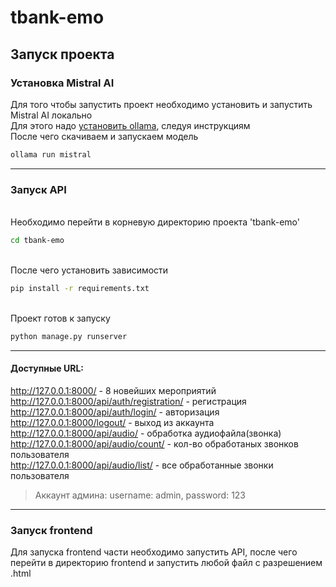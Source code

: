 # tbank-emo  
## Запуск проекта  
### Установка Mistral AI
Для того чтобы запустить проект необходимо установить и запустить Mistral AI локально\
Для этого надо [установить ollama](https://ollama.com/download), следуя инструкциям\
После чего скачиваем и запускаем модель
```bash
ollama run mistral
```
***
### Запуск API
\
Необходимо перейти в корневую директорию проекта 'tbank-emo'
```bash
cd tbank-emo
```
\
После чего установить зависимости
```bash
pip install -r requirements.txt
```
\
Проект готов к запуску
```bash
python manage.py runserver
```
***
#### Доступные URL:  
<http://127.0.0.1:8000/> - 8 новейших мероприятий\
<http://127.0.0.1:8000/api/auth/registration/> - регистрация\
<http://127.0.0.1:8000/api/auth/login/> - авторизация\
<http://127.0.0.1:8000/logout/> - выход из аккаунта\
<http://127.0.0.1:8000/api/audio/> - обработка аудиофайла(звонка)\
<http://127.0.0.1:8000/api/audio/count/> - кол-во обработаных звонков пользователя\
<http://127.0.0.1:8000/api/audio/list/> - все обработанные звонки пользователя

> Аккаунт админа: username: admin, password: 123
***
### Запуск frontend
Для запуска frontend части необходимо запустить API, после чего перейти в директорию frontend и запустить любой файл с разрешением .html
